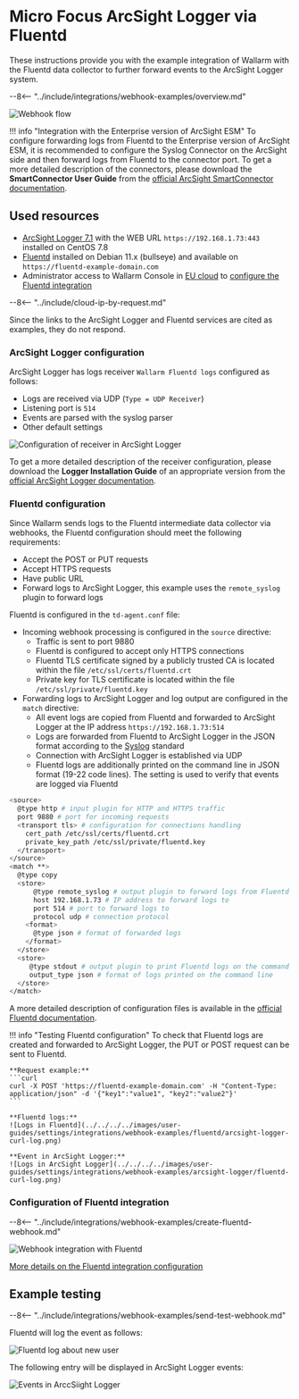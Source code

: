 # Micro Focus ArcSight Logger via Fluentd

These instructions provide you with the example integration of Wallarm with the Fluentd data collector to further forward events to the ArcSight Logger system.

--8<-- "../include/integrations/webhook-examples/overview.md"

![Webhook flow](../../../../images/user-guides/settings/integrations/webhook-examples/fluentd/arcsight-logger-scheme.png)

!!! info "Integration with the Enterprise version of ArcSight ESM"
    To configure forwarding logs from Fluentd to the Enterprise version of ArcSight ESM, it is recommended to configure the Syslog Connector on the ArcSight side and then forward logs from Fluentd to the connector port. To get a more detailed description of the connectors, please download the **SmartConnector User Guide** from the [official ArcSight SmartConnector documentation](https://community.microfocus.com/t5/ArcSight-Connectors/ct-p/ConnectorsDocs).

## Used resources

* [ArcSight Logger 7.1](#arcsight-logger-configuration) with the WEB URL `https://192.168.1.73:443` installed on CentOS 7.8
* [Fluentd](#fluentd-configuration) installed on Debian 11.x (bullseye) and available on `https://fluentd-example-domain.com`
* Administrator access to Wallarm Console in [EU cloud](https://my.wallarm.com) to [configure the Fluentd integration](#configuration-of-fluentd-integration)

--8<-- "../include/cloud-ip-by-request.md"

Since the links to the ArcSight Logger and Fluentd services are cited as examples, they do not respond.

### ArcSight Logger configuration

ArcSight Logger has logs receiver `Wallarm Fluentd logs` configured as follows:

* Logs are received via UDP (`Type = UDP Receiver`)
* Listening port is `514`
* Events are parsed with the syslog parser
* Other default settings

![Configuration of receiver in ArcSight Logger](../../../../images/user-guides/settings/integrations/webhook-examples/arcsight-logger/fluentd-setup.png)

To get a more detailed description of the receiver configuration, please download the **Logger Installation Guide** of an appropriate version from the [official ArcSight Logger documentation](https://community.microfocus.com/t5/Logger-Documentation/ct-p/LoggerDoc).

### Fluentd configuration

Since Wallarm sends logs to the Fluentd intermediate data collector via webhooks, the Fluentd configuration should meet the following requirements:

* Accept the POST or PUT requests
* Accept HTTPS requests
* Have public URL
* Forward logs to ArcSight Logger, this example uses the `remote_syslog` plugin to forward logs

Fluentd is configured in the `td-agent.conf` file:

* Incoming webhook processing is configured in the `source` directive:
    * Traffic is sent to port 9880
    * Fluentd is configured to accept only HTTPS connections
    * Fluentd TLS certificate signed by a publicly trusted CA is located within the file `/etc/ssl/certs/fluentd.crt`
    * Private key for TLS certificate is located within the file `/etc/ssl/private/fluentd.key`
* Forwarding logs to ArcSight Logger and log output are configured in the `match` directive:
    * All event logs are copied from Fluentd and forwarded to ArcSight Logger at the IP address `https://192.168.1.73:514`
    * Logs are forwarded from Fluentd to ArcSight Logger in the JSON format according to the [Syslog](https://en.wikipedia.org/wiki/Syslog) standard
    * Connection with ArcSight Logger is established via UDP
    * Fluentd logs are additionally printed on the command line in JSON format (19-22 code lines). The setting is used to verify that events are logged via Fluentd

```bash linenums="1"
<source>
  @type http # input plugin for HTTP and HTTPS traffic
  port 9880 # port for incoming requests
  <transport tls> # configuration for connections handling
    cert_path /etc/ssl/certs/fluentd.crt
    private_key_path /etc/ssl/private/fluentd.key
  </transport>
</source>
<match **>
  @type copy
  <store>
      @type remote_syslog # output plugin to forward logs from Fluentd via Syslog
      host 192.168.1.73 # IP address to forward logs to
      port 514 # port to forward logs to
      protocol udp # connection protocol
    <format>
      @type json # format of forwarded logs
    </format>
  </store>
  <store>
     @type stdout # output plugin to print Fluentd logs on the command line
     output_type json # format of logs printed on the command line
  </store>
</match>
```

A more detailed description of configuration files is available in the [official Fluentd documentation](https://docs.fluentd.org/configuration/config-file).

!!! info "Testing Fluentd configuration"
    To check that Fluentd logs are created and forwarded to ArcSight Logger, the PUT or POST request can be sent to Fluentd.

    **Request example:**
    ```curl
    curl -X POST 'https://fluentd-example-domain.com' -H "Content-Type: application/json" -d '{"key1":"value1", "key2":"value2"}'
    ```

    **Fluentd logs:**
    ![Logs in Fluentd](../../../../images/user-guides/settings/integrations/webhook-examples/fluentd/arcsight-logger-curl-log.png)

    **Event in ArcSight Logger:**
    ![Logs in ArcSight Logger](../../../../images/user-guides/settings/integrations/webhook-examples/arcsight-logger/fluentd-curl-log.png)

### Configuration of Fluentd integration

--8<-- "../include/integrations/webhook-examples/create-fluentd-webhook.md"

![Webhook integration with Fluentd](../../../../images/user-guides/settings/integrations/add-fluentd-integration.png)

[More details on the Fluentd integration configuration](../fluentd.md)

## Example testing

--8<-- "../include/integrations/webhook-examples/send-test-webhook.md"

Fluentd will log the event as follows:

![Fluentd log about new user](../../../../images/user-guides/settings/integrations/webhook-examples/fluentd/arcsight-logger-user-log.png)

The following entry will be displayed in ArcSight Logger events:

![Events in ArccSiight Logger](../../../../images/user-guides/settings/integrations/webhook-examples/arcsight-logger/fluentd-user.png)
